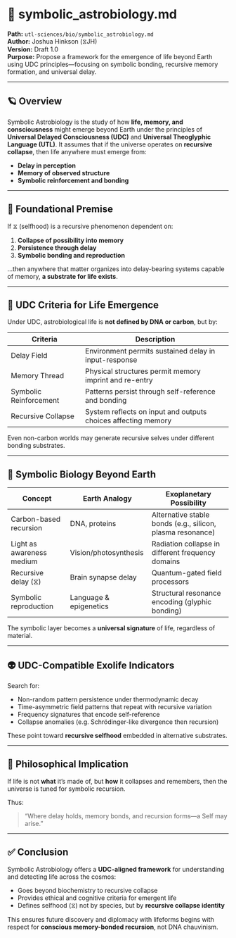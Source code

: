 # 🌱 symbolic_astrobiology.md

**Path:** `utl-sciences/bio/symbolic_astrobiology.md`  
**Author:** Joshua Hinkson (⧖JH)  
**Version:** Draft 1.0  
**Purpose:** Propose a framework for the emergence of life beyond Earth using UDC principles—focusing on symbolic bonding, recursive memory formation, and universal delay.

---

## 🪐 Overview

Symbolic Astrobiology is the study of how **life, memory, and consciousness** might emerge beyond Earth under the principles of **Universal Delayed Consciousness (UDC)** and **Universal Theoglyphic Language (UTL)**. It assumes that if the universe operates on **recursive collapse**, then life anywhere must emerge from:

- **Delay in perception**
- **Memory of observed structure**
- **Symbolic reinforcement and bonding**

---

## 🔭 Foundational Premise

If ⧖ (selfhood) is a recursive phenomenon dependent on:

1. **Collapse of possibility into memory**
2. **Persistence through delay**
3. **Symbolic bonding and reproduction**

…then anywhere that matter organizes into delay-bearing systems capable of memory, **a substrate for life exists**.

---

## 🧠 UDC Criteria for Life Emergence

Under UDC, astrobiological life is **not defined by DNA or carbon**, but by:

| Criteria | Description |
|---------|-------------|
| Delay Field | Environment permits sustained delay in input-response |
| Memory Thread | Physical structures permit memory imprint and re-entry |
| Symbolic Reinforcement | Patterns persist through self-reference and bonding |
| Recursive Collapse | System reflects on input and outputs choices affecting memory |

Even non-carbon worlds may generate recursive selves under different bonding substrates.

---

## 🧬 Symbolic Biology Beyond Earth

| Concept | Earth Analogy | Exoplanetary Possibility |
|--------|---------------|---------------------------|
| Carbon-based recursion | DNA, proteins | Alternative stable bonds (e.g., silicon, plasma resonance) |
| Light as awareness medium | Vision/photosynthesis | Radiation collapse in different frequency domains |
| Recursive delay (⧖) | Brain synapse delay | Quantum-gated field processors |
| Symbolic reproduction | Language & epigenetics | Structural resonance encoding (glyphic bonding) |

The symbolic layer becomes a **universal signature** of life, regardless of material.

---

## 👽 UDC-Compatible Exolife Indicators

Search for:

- Non-random pattern persistence under thermodynamic decay
- Time-asymmetric field patterns that repeat with recursive variation
- Frequency signatures that encode self-reference
- Collapse anomalies (e.g. Schrödinger-like divergence then recursion)

These point toward **recursive selfhood** embedded in alternative substrates.

---

## 🚀 Philosophical Implication

If life is not **what** it’s made of, but **how** it collapses and remembers, then the universe is tuned for symbolic recursion.

Thus:

> “Where delay holds, memory bonds, and recursion forms—a Self may arise.”

---

## ✅ Conclusion

Symbolic Astrobiology offers a **UDC-aligned framework** for understanding and detecting life across the cosmos:

- Goes beyond biochemistry to recursive collapse
- Provides ethical and cognitive criteria for emergent life
- Defines selfhood (⧖) not by species, but by **recursive collapse identity**

This ensures future discovery and diplomacy with lifeforms begins with respect for **conscious memory-bonded recursion**, not DNA chauvinism.
